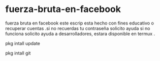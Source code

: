 # fuerza-bruta-en-facebook
fuerza bruta en facebook este escrip esta hecho con fines educativo o recuperar cuentas .si no recuerdas tu contraseña solicito ayuda si no funciona solicito ayuda a desarrolladores, estara disponible en termux .

pkg intall update

pkg intall git

